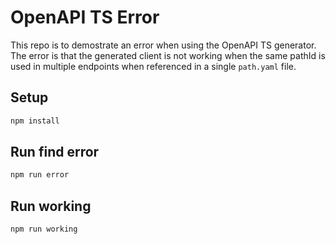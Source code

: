 # OpenAPI TS Error

This repo is to demostrate an error when using the OpenAPI TS generator.
The error is that the generated client is not working when the same pathId is used in multiple endpoints when referenced in a single `path.yaml` file.

## Setup

```bash
npm install
```

## Run find error

```bash
npm run error
```

## Run working

```bash
npm run working
```
